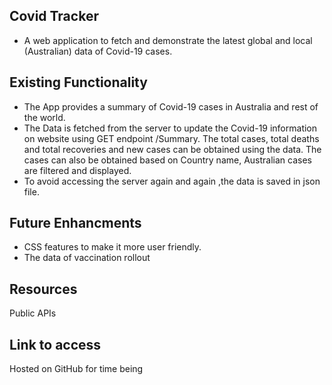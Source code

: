 ## Covid Tracker
- A web application to fetch and demonstrate the latest global and local (Australian) data of Covid-19 cases.

## Existing Functionality 
- The App provides a summary of Covid-19 cases in Australia and rest of the world.
- The Data is fetched from the server to update the Covid-19 information on website using GET endpoint /Summary. The total cases, total deaths and total recoveries and new cases can be obtained using the data. The cases can also be obtained based on Country name, Australian cases are filtered and displayed. 
- To avoid accessing the server again and again ,the data is saved in json file.
 

## Future Enhancments 
- CSS features to make it more user friendly.
- The data of vaccination rollout 

## Resources 
Public APIs

## Link to access
Hosted on GitHub for time being
